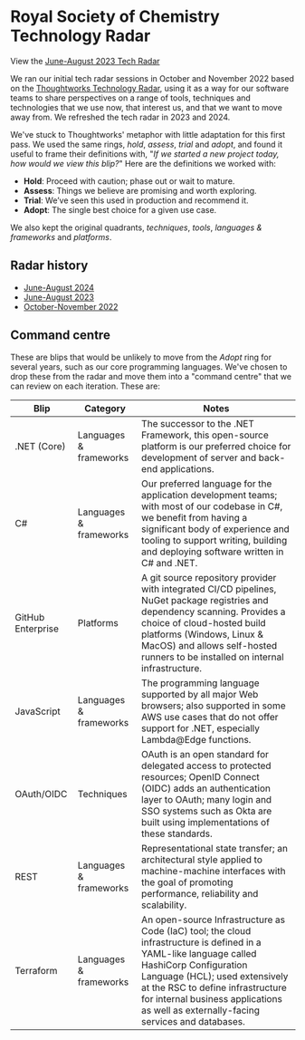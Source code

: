 # Royal Society of Chemistry Technology Radar #
View the [June-August 2023 Tech Radar](https://radar.thoughtworks.com/?documentId=https%3A%2F%2Froyal-society-of-chemistry.github.io%2Ftech-radar%2F2023-08.csv)

We ran our initial tech radar sessions in October and November 2022 based on the [Thoughtworks Technology Radar](https://www.thoughtworks.com/radar), using it as a way for our software teams to share perspectives on a range of tools, techniques and technologies that we use now, that interest us, and that we want to move away from. We refreshed the tech radar in 2023 and 2024.

We've stuck to Thoughtworks' metaphor with little adaptation for this first pass. We used the same rings, _hold_, _assess_, _trial_ and _adopt_, and found it useful to frame their definitions with, "_If we started a new project today, how would we view this blip?_" Here are the definitions we worked with:

* **Hold**: Proceed with caution; phase out or wait to mature.
* **Assess**: Things we believe are promising and worth exploring.
* **Trial**: We’ve seen this used in production and recommend it.
* **Adopt**: The single best choice for a given use case.

We also kept the original quadrants, _techniques_, _tools_, _languages & frameworks_ and _platforms_.

## Radar history ##

* [June-August 2024](https://radar.thoughtworks.com/?documentId=https%3A%2F%2Froyal-society-of-chemistry.github.io%2Ftech-radar%2F2024-08.csv)
* [June-August 2023](https://radar.thoughtworks.com/?documentId=https%3A%2F%2Froyal-society-of-chemistry.github.io%2Ftech-radar%2F2023-08.csv)
* [October-November 2022](https://radar.thoughtworks.com/?documentId=https%3A%2F%2Froyal-society-of-chemistry.github.io%2Ftech-radar%2F2022-11.csv)

## Command centre ##

These are blips that would be unlikely to move from the _Adopt_ ring for several years, such as our core programming languages. We've chosen to drop these from the radar and move them into a "command centre" that we can review on each iteration. These are:

| Blip | Category | Notes |
| - | - | - |
| .NET (Core) | Languages & frameworks | The successor to the .NET Framework, this open-source platform is our preferred choice for development of server and back-end applications. |
| C# | Languages & frameworks | Our preferred language for the application development teams; with most of our codebase in C#, we benefit from having a significant body of experience and tooling to support writing, building and deploying software written in C# and .NET. |
| GitHub Enterprise | Platforms | A git source repository provider with integrated CI/CD pipelines, NuGet package registries and dependency scanning. Provides a choice of cloud-hosted build platforms (Windows, Linux & MacOS) and allows self-hosted runners to be installed on internal infrastructure. |
| JavaScript | Languages & frameworks | The programming language supported by all major Web browsers; also supported in some AWS use cases that do not offer support for .NET, especially Lambda@Edge functions. |
| OAuth/OIDC | Techniques | OAuth is an open standard for delegated access to protected resources; OpenID Connect (OIDC) adds an authentication layer to OAuth; many login and SSO systems such as Okta are built using implementations of these standards. |
| REST | Languages & frameworks | Representational state transfer; an architectural style applied to machine-machine interfaces with the goal of promoting performance, reliability and scalability. |
| Terraform | Languages & frameworks | An open-source Infrastructure as Code (IaC) tool; the cloud infrastructure is defined in a YAML-like language called HashiCorp Configuration Language (HCL); used extensively at the RSC to define infrastructure for internal business applications as well as externally-facing services and databases. |

